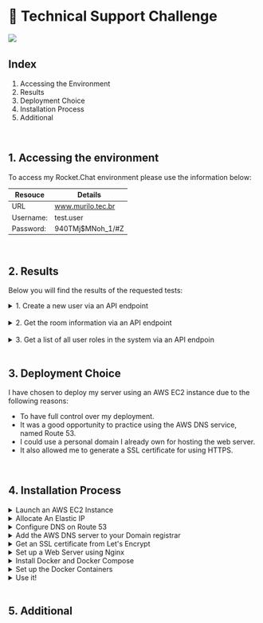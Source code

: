# :rocket: Technical Support Challenge

<img src="https://itcraftapps.com/wp-content/uploads/2019/05/rocket-1.png" height="600px">

## Index
1. Accessing the Environment
2. Results
3. Deployment Choice
4. Installation Process
5. Additional
<br>

## 1. Accessing the environment

To access my Rocket.Chat environment please use the information below:

| Resouce | Details |
| ------------- | ------------- |
| URL  | www.murilo.tec.br  |
| Username:  | test.user  |
| Password:  | 940TMj$MNoh_1/#Z  |
<br>

## 2. Results
Below you will find the results of the requested tests:
  
  <details><summary>1. Create a new user via an API endpoint</summary><br>
    <p>Admin user:</p>
    <img src="https://github.com/mpinheiro-it/Rocket.Chat_ES_Murilo_Pinheiro/blob/main/0-Creating-New-Admin-User.png" height="400px">
    <p>Regular user:</p>
    <img src="https://github.com/mpinheiro-it/Rocket.Chat_ES_Murilo_Pinheiro/blob/main/01-Creating-New-User.png" height="400px">
    <p>Regular user logged in:</p>
    <img src="https://github.com/mpinheiro-it/Rocket.Chat_ES_Murilo_Pinheiro/blob/main/1-New-User-Logged-In.png" height="400px" width="1000px">    
  </details>
    <br>
    
  <details><summary>2. Get the room information via an API endpoint</summary><br>    
    <img src="https://github.com/mpinheiro-it/Rocket.Chat_ES_Murilo_Pinheiro/blob/main/2-Room-Information.png" height="400px">    
  </details><br>
  
   <details><summary>3. Get a list of all user roles in the system via an API endpoin</summary><br>    
    <img src="https://github.com/mpinheiro-it/Rocket.Chat_ES_Murilo_Pinheiro/blob/main/3-List-Of-Users-And-Roles.png" height="400px">
   </details><br>

## 3. Deployment Choice

I have chosen to deploy my server using an AWS EC2 instance due to the following reasons:

- To have full control over my deployment.
- It was a good opportunity to practice using the AWS DNS service, named Route 53. 
- I could use a personal domain I already own for hosting the web server.
- It also allowed me to generate a SSL certificate for using HTTPS.
<br>

## 4. Installation Process

<details><summary>Launch an AWS EC2 Instance</summary>
<p><br>
Log into AWS console, open the "EC2" service, click on "Instances" in the left sidebar and click on "Launch Instance" to setup a new EC2 instance. Now follow the steps below:
<li>In the first step search for "Ubuntu Server 18.04 LTS" with "64-bit (x86)" architecture and click on "Select"</li>
<li>Select an instance type of your choice and click "Next"</li>
<li>Adjust the instance details as needed or keep the defaults. Proceed with "Next"</li>
<li>Adjust the storage size and configuration as needed and click on "Next"</li>
<li>Make sure to add a tag called "Name" and assign a value</li>
<li>Allow "SSH", "HTTP" and "HTTPS" in the security group configuration, proceed with "Review and Launch"</li>
<li>Review your instance configuration and confirm with "Launch"</li>
<li>Choose an existing key pair or create a new one and click on "Launch Instance"</li>
</p>
</details>

<details><summary>Allocate An Elastic IP</summary>
<p><br>
Back in the "EC2" service dashboard, click on "Elastic IPs" in the left sidebar:
<li>Click on "Allocate New Address"</li>
<li>Select "Amazon's pool of IPv4 addresses" and click on "Allocate"</li>
<li>Click on the newly created IP address and select "Associate Elastic IP address"</li>
<li>Select your instance and click "Associate"</li>
<li>In the details below, copy the "Public DNS". You will need it in the DNS step.
(It should be in a format like this: ec2-18-197-161-168.eu-central-1.compute.amazonaws.com)</li>
</p>
</details>

<details><summary>Configure DNS on Route 53</summary>
<p><br>
Open the "Route 53" service dashboard:

<li>Create a new hosted zone by clicking on "Create Hosted Zone":</li>
<li>Enter your domain name and select "Public Hosted Zone" as type, then click on "Create"</li>
<li>Select your newly created zone and click on "Create Record Set"</li>
<li>Enter "www" as subdomain (if desired), select Type "CNAME", enter the Public DNS name from the above step to the value field and click "Create"
Click on "Allocate New Address"</li>
</p>
</details>

<details><summary>Add the AWS DNS server to your Domain registrar</summary>
<p><br>
Once you finish creating your "Route 53" hosted zone, the dashboard should display the AWS DNS servers for which the trafic should be routed to:
<img src="https://github.com/mpinheiro-it/Rocket.Chat_ES_Murilo_Pinheiro/blob/main/DNS-Servers.png">

These servers should be added as DNS servers for your domain.

In my case, my domain registrar is Registro.br. I accomplished this by following the steps below:

<li>Log in to registro.br with my personal account and selecting the desired domain. </li>
<li>Navigate to the "DNS" section of the page and click on "Change DNS Servers"</li>
<li>Add each one of the servers provided by AWS on the list and click "ok"</li>
<li>It will probably be needed to wait for a few hours for the changes to take place</li>
</p>
</details>

<details><summary>Get an SSL certificate from Let's Encrypt</summary>
<p><br>
  
<li>Access the EC2 instance via SSH:  </li>
  
 ```
  ssh -i <path_to_key_file.pem> ubuntu@<public_ip_address> 
 ```  

Install certbot using apt:
  
  ```
 sudo apt update
 sudo apt install certbot  
  ```
 
Obtain certificate from Let's Encrypt:
  
   ```
  sudo certbot certonly --standalone --email <emailaddress@email.com> -d <domain.com> -d <subdomain.domain.com>
  
  ```
</p>
</details>
  

<details><summary>Set up a Web Server using Nginx</summary>
<p><br>
  
Install Nginx web server:
  
 ```
  sudo apt-get install nginx
 ```  

Backup the default config file for reference:
  
  ```
 cd /etc/nginx/sites-available
 sudo mv default default.reference 
  ```
 
Create a new site configuration for Rocket.Chat:
  
   ```
  sudo nano /etc/nginx/sites-available/default
  
  ```
The configuration file should contain these details listed below. Make sure to replace ABC.DOMAIN.COM with your domain (it appears 4 times). Make sure to update it in the path to your key files as well.
  
  ```
   server {
     listen 443 ssl;

     server_name <ABC.DOMAIN.COM>;

     ssl_certificate /etc/letsencrypt/live/<ABC.DOMAIN.COM>/fullchain.pem;
     ssl_certificate_key /etc/letsencrypt/live/<ABC.DOMAIN.COM>/privkey.pem;
     ssl_protocols TLSv1 TLSv1.1 TLSv1.2;
     ssl_prefer_server_ciphers on;
     ssl_ciphers 'EECDH+AESGCM:EDH+AESGCM:AES256+EECDH:AES256+EDH';

     root /usr/share/nginx/html;
     index index.html index.htm;

     # Make site accessible from http://localhost/
     server_name localhost;

     location / {
         proxy_pass http://localhost:3000/;
         proxy_http_version 1.1;
         proxy_set_header Upgrade $http_upgrade;
         proxy_set_header Connection "upgrade";
         proxy_set_header Host $http_host;
         proxy_set_header X-Real-IP $remote_addr;
         proxy_set_header X-Forwarded-For $proxy_add_x_forwarded_for;
         proxy_set_header X-Forwarded-Proto http;
         proxy_set_header X-Nginx-Proxy true;
         proxy_redirect off;
     }
 }

 server {
     listen 80;

     server_name <ABC.DOMAIN.COM>;

     return 301 https://$host$request_uri;
 }
  
  ```

Test the Nginx configuration to make sure there are no syntax errors:
  
   ```
   sudo nginx -t
   ```
  
If the syntax test went successful, restart Nginx:
  
  ```
  sudo systemctl restart nginx
  ```
Confirm that it is running properly by opening a web browser and going to your domain name. You will get a page stating "502 Bad Gateway". This is expected, since the Rocket.Chat backend is not yet running. Make sure the SSL connection is working properly by clicking the lock icon next to the address bar, make sure it's valid and issued by "Let's Encrypt Authority X3". 
</p>
</details>

<details><summary>Install Docker and Docker Compose</summary>
<p><br>
  
Install Docker (and any dependencies):
  
 ```
 sudo apt-get update
 sudo apt-get install apt-transport-https ca-certificates curl gnupg-agent software-properties-common
 curl -fsSL https://download.docker.com/linux/ubuntu/gpg | sudo apt-key add -
 sudo apt-key fingerprint 0EBFCD88
 # confirm the fingerprint matches "9DC8 5822 9FC7 DD38 854A E2D8 8D81 803C 0EBF CD88"
 sudo add-apt-repository "deb [arch=amd64] https://download.docker.com/linux/ubuntu $(lsb_release -cs) stable"
 sudo apt-get update
 sudo apt-get install docker-ce docker-ce-cli containerd.io
  
 ```  

Install docker-compose:
  
  ```
 sudo curl -L "https://github.com/docker/compose/releases/download/1.26.0/docker-compose-$(uname -s)-$(uname -m)" -o /usr/local/bin/docker-compose
 sudo chmod +x /usr/local/bin/docker-compose
  ```
 
</p>
</details>
  
<details><summary>Set up the Docker Containers</summary>
<p><br>
  
Create local directories:
  
 ```
 sudo mkdir -p /opt/docker/rocket.chat/data/runtime/db
 sudo mkdir -p /opt/docker/rocket.chat/data/dump
  
 ```  

Create the docker-compose.yml file:
  
  ```
  sudo nano /opt/docker/rocket.chat/docker-compose.yml
  ```

Add the configuration details below. Make sure to replace ABC.DOMAIN.COM with your actual domain name again:
  
  ```
   version: '2'

 services:
   rocketchat:
     image: rocket.chat:latest
     command: >
       bash -c
         "for i in `seq 1 30`; do
           node main.js &&
           s=$$? && break || s=$$?;
           echo \"Tried $$i times. Waiting 5 secs...\";
           sleep 5;
         done; (exit $$s)"
     restart: unless-stopped
     volumes:
       - ./uploads:/app/uploads
     environment:
       - PORT=3000
       - ROOT_URL=https://<ABC.DOMAIN.COM>
       - MONGO_URL=mongodb://mongo:27017/rocketchat
       - MONGO_OPLOG_URL=mongodb://mongo:27017/local
     depends_on:
       - mongo
     ports:
       - 3000:3000

   mongo:
     image: mongo:4.0
     restart: unless-stopped
     command: mongod --smallfiles --oplogSize 128 --replSet rs0 --storageEngine=mmapv1
     volumes:
       - ./data/runtime/db:/data/db
       - ./data/dump:/dump

   # this container's job is just to run the command to initialize the replica set.
   # it will run the command and remove himself (it will not stay running)
   mongo-init-replica:
     image: mongo:4.0
     command: >
       bash -c
         "for i in `seq 1 30`; do
           mongo mongo/rocketchat --eval \"
             rs.initiate({
               _id: 'rs0',
               members: [ { _id: 0, host: 'localhost:27017' } ]})\" &&
           s=$$? && break || s=$$?;
           echo \"Tried $$i times. Waiting 5 secs...\";
           sleep 5;
         done; (exit $$s)"
     depends_on:
     - mongo
  ```
  
Start containers:
  
  ```
 cd /opt/docker/rocket.chat
 sudo docker-compose up -d
  ```

Wait a bit for the replica set to be initialized for MongoDB (about 30-60 seconds) and confirm Rocket.Chat is running properly:
  
  ```
  sudo docker-compose logs -f rocketchat
  ```
</p>
</details>
  
<details><summary>Use it!</summary>
<p><br>
  
Login to your site. In my case, it is https://www.murilo.tec.br.  
Note: the first user to login will be an administrator user.

</p>
</details>
<br>
   
## 5. Additional
  
